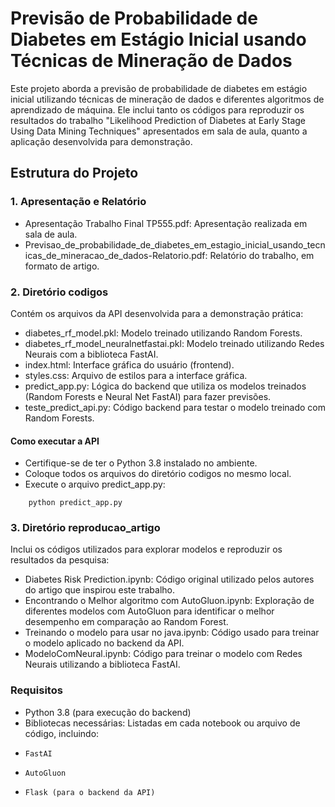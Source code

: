 # Previsão de Probabilidade de Diabetes em Estágio Inicial usando Técnicas de Mineração de Dados

Este projeto aborda a previsão de probabilidade de diabetes em estágio inicial utilizando técnicas de mineração de dados e diferentes algoritmos de aprendizado de máquina. Ele inclui tanto os códigos para reproduzir os resultados do trabalho "Likelihood Prediction of Diabetes at Early Stage Using Data Mining Techniques" apresentados em sala de aula, quanto a aplicação desenvolvida para demonstração.

## Estrutura do Projeto

### 1. Apresentação e Relatório

- Apresentação Trabalho Final TP555.pdf: Apresentação realizada em sala de aula.
- Previsao_de_probabilidade_de_diabetes_em_estagio_inicial_usando_tecnicas_de_mineracao_de_dados-Relatorio.pdf: Relatório do trabalho, em formato de artigo.

### 2. Diretório codigos

Contém os arquivos da API desenvolvida para a demonstração prática:

- diabetes_rf_model.pkl: Modelo treinado utilizando Random Forests.
- diabetes_rf_model_neuralnetfastai.pkl: Modelo treinado utilizando Redes Neurais com a biblioteca FastAI.
- index.html: Interface gráfica do usuário (frontend).
- styles.css: Arquivo de estilos para a interface gráfica.
- predict_app.py: Lógica do backend que utiliza os modelos treinados (Random Forests e Neural Net FastAI) para fazer previsões.
- teste_predict_api.py: Código backend para testar o modelo treinado com Random Forests.

#### Como executar a API

- Certifique-se de ter o Python 3.8 instalado no ambiente.
- Coloque todos os arquivos do diretório codigos no mesmo local.
- Execute o arquivo predict_app.py:

```
    python predict_app.py
```

### 3. Diretório reproducao_artigo

Inclui os códigos utilizados para explorar modelos e reproduzir os resultados da pesquisa:

- Diabetes Risk Prediction.ipynb: Código original utilizado pelos autores do artigo que inspirou este trabalho.
- Encontrando o Melhor algoritmo com AutoGluon.ipynb: Exploração de diferentes modelos com AutoGluon para identificar o melhor desempenho em comparação ao Random Forest.
- Treinando o modelo para usar no java.ipynb: Código usado para treinar o modelo aplicado no backend da API.
- ModeloComNeural.ipynb: Código para treinar o modelo com Redes Neurais utilizando a biblioteca FastAI.

### Requisitos

- Python 3.8 (para execução do backend)
- Bibliotecas necessárias: Listadas em cada notebook ou arquivo de código, incluindo:
-     FastAI
-     AutoGluon
-     Flask (para o backend da API)
